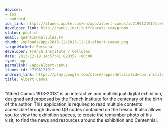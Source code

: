 ```yaml
--- 
devices: 
- ios
- android
ios_link: https://itunes.apple.com/en/app/albert-camus/id719612191?mt=8&uo=4
developer_link: http://camus.institutfrancais.com/promo
status: publish
email: quentin@cellules.tv
thumb: /uploads/app/2013-12/2013-12-19-albert-camus.png
targetMarket: Personal
developer: French Institute / Cellules
date: 2013-12-19 14:57:41.820357 +00:00
type: app
permalink: /app/albert-camus
itunes_id: "719612191"
android_link: https://play.google.com/store/apps/details?id=com.institutfrancais.ifcamus&hl=en
title: Albert Camus
---
```


"Albert Camus 1913-2013" is an interactive and multilingual digital exhibition, designed and proposed by the French Institute for the centenary of the birth of the author. This application is required to read multiple contents accessible through divided QR codes contained on the fresco. It also allows you to: view the exhibition spaces, to create the remember photo of his visit, to find the news and resources around the exhibition and Centennial.
